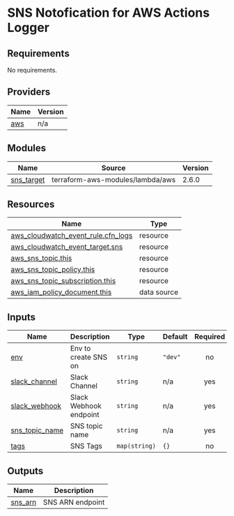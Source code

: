 # SNS Notofication for AWS Actions Logger

<!-- BEGINNING OF PRE-COMMIT-TERRAFORM DOCS HOOK -->
## Requirements

No requirements.

## Providers

| Name | Version |
|------|---------|
| <a name="provider_aws"></a> [aws](#provider\_aws) | n/a |

## Modules

| Name | Source | Version |
|------|--------|---------|
| <a name="module_sns_target"></a> [sns\_target](#module\_sns\_target) | terraform-aws-modules/lambda/aws | 2.6.0 |

## Resources

| Name | Type |
|------|------|
| [aws_cloudwatch_event_rule.cfn_logs](https://registry.terraform.io/providers/hashicorp/aws/latest/docs/resources/cloudwatch_event_rule) | resource |
| [aws_cloudwatch_event_target.sns](https://registry.terraform.io/providers/hashicorp/aws/latest/docs/resources/cloudwatch_event_target) | resource |
| [aws_sns_topic.this](https://registry.terraform.io/providers/hashicorp/aws/latest/docs/resources/sns_topic) | resource |
| [aws_sns_topic_policy.this](https://registry.terraform.io/providers/hashicorp/aws/latest/docs/resources/sns_topic_policy) | resource |
| [aws_sns_topic_subscription.this](https://registry.terraform.io/providers/hashicorp/aws/latest/docs/resources/sns_topic_subscription) | resource |
| [aws_iam_policy_document.this](https://registry.terraform.io/providers/hashicorp/aws/latest/docs/data-sources/iam_policy_document) | data source |

## Inputs

| Name | Description | Type | Default | Required |
|------|-------------|------|---------|:--------:|
| <a name="input_env"></a> [env](#input\_env) | Env to create SNS on | `string` | `"dev"` | no |
| <a name="input_slack_channel"></a> [slack\_channel](#input\_slack\_channel) | Slack Channel | `string` | n/a | yes |
| <a name="input_slack_webhook"></a> [slack\_webhook](#input\_slack\_webhook) | Slack Webhook endpoint | `string` | n/a | yes |
| <a name="input_sns_topic_name"></a> [sns\_topic\_name](#input\_sns\_topic\_name) | SNS topic name | `string` | n/a | yes |
| <a name="input_tags"></a> [tags](#input\_tags) | SNS Tags | `map(string)` | `{}` | no |

## Outputs

| Name | Description |
|------|-------------|
| <a name="output_sns_arn"></a> [sns\_arn](#output\_sns\_arn) | SNS ARN endpoint |
<!-- END OF PRE-COMMIT-TERRAFORM DOCS HOOK -->